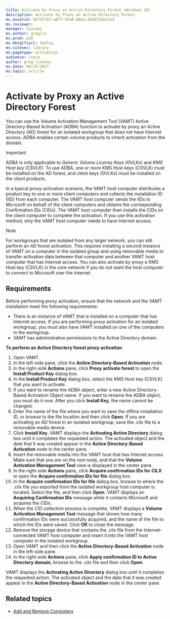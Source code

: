 ```yaml
---
title: Activate by Proxy an Active Directory Forest (Windows 10)
description: Activate by Proxy an Active Directory Forest
ms.assetid: 6475fc87-a6f7-4fa8-b0aa-de19f2dea7e5
ms.reviewer: 
manager: laurawi
ms.author: greglin
ms.prod: w10
ms.mktglfcycl: deploy
ms.sitesec: library
ms.pagetype: activation
audience: itpro
author: greg-lindsay
ms.date: 04/25/2017
ms.topic: article
---
```


# Activate by Proxy an Active Directory Forest

You can use the Volume Activation Management Tool (VAMT) Active Directory-Based Activation (ADBA) function to activate by proxy an Active Directory (AD) forest for an isolated workgroup that does not have Internet access. ADBA enables certain volume products to inherit activation from the domain.

> [!IMPORTANT]
> ADBA is only applicable to *Generic Volume License Keys (GVLKs)* and *KMS Host key (CSVLK)*. To use ADBA, one or more KMS Host keys (CSVLK) must be installed on the AD forest, and client keys (GVLKs) must be installed on the client products.

In a typical proxy-activation scenario, the VAMT host computer distributes a product key to one or more client computers and collects the installation ID (IID) from each computer. The VAMT host computer sends the IIDs to Microsoft on behalf of the client computers and obtains the corresponding Confirmation IDs (CIDs). The VAMT host computer then installs the CIDs on the client computer to complete the activation. If you use this activation method, only the VAMT host computer needs to have Internet access.

> [!NOTE]
> For workgroups that are isolated from any larger network, you can still perform an AD forest activation. This requires installing a second instance of VAMT on a computer in the isolated group and using removable media to transfer activation data between that computer and another VAMT host computer that has Internet access. You can also activate by proxy a KMS Host key (CSVLK) in the core network if you do not want the host computer to connect to Microsoft over the Internet.

## Requirements

Before performing proxy activation, ensure that the network and the VAMT installation meet the following requirements:
- There is an instance of VAMT that is installed on a computer that has Internet access. If you are performing proxy activation for an isolated workgroup, you must also have VAMT installed on one of the computers in the workgroup.
- VAMT has administrative permissions to the Active Directory domain.

**To perform an Active Directory forest proxy activation**

1.  Open VAMT.
2.  In the left-side pane, click the **Active Directory-Based Activation** node.
3.  In the right-side **Actions** pane, click **Proxy activate forest** to open the **Install Product Key** dialog box.
4.  In the **Install Product Key** dialog box, select the KMS Host key (CSVLK) that you want to activate.
5.  If you want to rename the ADBA object, enter a new Active Directory-Based Activation Object name. If you want to rename the ADBA object, you must do it now. After you click **Install Key**, the name cannot be changed.
6.  Enter the name of the file where you want to save the offline installation ID, or browse to the file location and then click **Open**. If you are activating an AD forest in an isolated workgroup, save the .cilx file to a removable media device.
7.  Click **Install Key**. VAMT displays the **Activating Active Directory** dialog box until it completes the requested action. The activated object and the date that it was created appear in the **Active Directory-Based Activation** node in the center pane.
9.  Insert the removable media into the VAMT host that has Internet access. Make sure that you are on the root node, and that the **Volume Activation Management Tool** view is displayed in the center pane.
10. In the right-side **Actions** pane, click **Acquire confirmation IDs for CILX** to open the **Acquire confirmation IDs for file** dialog box.
11. In the **Acquire confirmation IDs for file** dialog box, browse to where the .cilx file you exported from the isolated workgroup host computer is located. Select the file, and then click **Open**. VAMT displays an **Acquiring Confirmation IDs** message while it contacts Microsoft and acquires the CIDs.
12. When the CID collection process is complete, VAMT displays a **Volume Activation Management Tool** message that shows how many confirmation IDs were successfully acquired, and the name of the file to which the IDs were saved. Click **OK** to close the message.
13. Remove the storage device that contains the .cilx file from the Internet-connected VAMT host computer and insert it into the VAMT host computer in the isolated workgroup.
14. Open VAMT and then click the **Active Directory-Based Activation** node in the left-side pane.
15. In the right-side **Actions** pane, click **Apply confirmation ID to Active Directory domain**, browse to the .cilx file and then click **Open**.

VAMT displays the **Activating Active Directory** dialog box until it completes the requested action. The activated object and the date that it was created appear in the **Active Directory-Based Activation** node in the center pane.

## Related topics

- [Add and Remove Computers](add-remove-computers-vamt.md)
